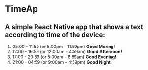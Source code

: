 # TimeAp
## A simple **React Native** app that shows a text according to time of the device:
1. 05:00 - 11:59 (or 5:00pm - 11:59pm) **Good Moring!**
2. 12:00 - 16:59 (or 12:00am - 4:59am) **Good Afternoon!**
3. 17:00 - 20:59 (or 5:00am - 8:59am) **Good Evening!**
4. 21:00 - 04:59 (or 9:00am - 4:59pm) **Good Night!**
